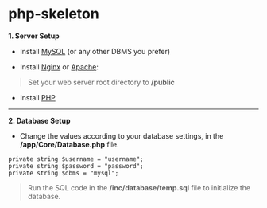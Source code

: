 # php-skeleton

**1. Server Setup**

- Install [MySQL](https://www.mysql.com/) (or any other DBMS you prefer)

- Install [Nginx](https://nginx.org/) or [Apache](https://httpd.apache.org/):

> Set your web server root directory to **/public**

- Install [PHP](https://www.php.net/)

---

**2. Database Setup**

- Change the values according to your database settings, in the **/app/Core/Database.php** file.

```
private string $username = "username";
private string $password = "password";
private string $dbms = "mysql";
```

> Run the SQL code in the **/inc/database/temp.sql** file to initialize the database.
